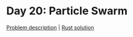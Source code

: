 # Day 20: Particle Swarm

[Problem description](https://adventofcode.com/2017/day/20) | [Rust solution](./mod.rs)
